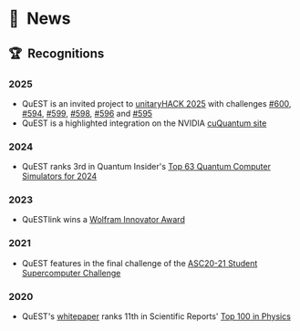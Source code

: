 # 📰  News

<!--
  Random assortment of QuEST-related news, in reverse chronology
  (this comment must be under the title for valid doxygen rendering)

  @author Tyson Jones
-->



## 🏆  Recognitions


### 2025

- QuEST is an invited project to [unitaryHACK 2025](https://unitaryhack.dev/) with challenges [#600](https://github.com/QuEST-Kit/QuEST/issues/600), [#594](https://github.com/QuEST-Kit/QuEST/issues/594), [#599](https://github.com/QuEST-Kit/QuEST/issues/599), [#598](https://github.com/QuEST-Kit/QuEST/issues/598), [#596](https://github.com/QuEST-Kit/QuEST/issues/596) and [#595](https://github.com/QuEST-Kit/QuEST/issues/595)
- QuEST is a highlighted integration on the NVIDIA [cuQuantum site](https://developer.nvidia.com/cuquantum-sdk)


### 2024

- QuEST ranks 3rd in Quantum Insider's [Top 63 Quantum Computer Simulators for 2024](https://thequantuminsider.com/2022/06/14/top-63-quantum-computer-simulators-for-2022/)


### 2023

- QuESTlink wins a [Wolfram Innovator Award](https://blog.wolfram.com/2023/11/02/announcing-the-2023-wolfram-innovator-award-winners/)


### 2021

- QuEST features in the final challenge of the [ASC20-21 Student Supercomputer Challenge](https://www.businesswire.com/news/home/20210127005355/en/28-University-Teams-from-Around-the-World-Advance-to-the-Finals-of-the-ASC20-21-Student-Supercomputer-Challenge)


### 2020

- QuEST's [whitepaper](https://www.nature.com/articles/s41598-019-47174-9) ranks 11th in Scientific Reports' [Top 100 in Physics](https://www.nature.com/collections/ecehgdfcba)

